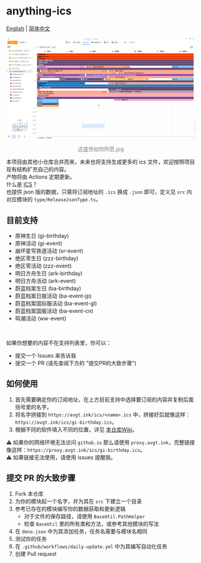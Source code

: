 # anything-ics
[English](README.md) | [简体中文](README.zh-CN.md)

<div align="center">
    <img src="./assets/header.png" />
    <p style="color: gray;">这盛世如你所愿.jpg</p>
</div>

本项目由其他小仓库合并而来，未来也将支持生成更多的 ics 文件，欢迎按照项目现有结构扩充自己的内容。\
产物将由 Actions 定期更新。\
什么是 [ICS](https://en.wikipedia.org/wiki/ICalendar)？\
也提供 json 版的数据，只需将订阅地址的 `.ics` 换成 `.json` 即可，定义见 `src` 内对应模块的 `type/ReleaseJsonType.ts`。

## 目前支持
- 原神生日 (gi-birthday)
- 原神活动 (gi-event)
- 崩坏星穹铁道活动 (sr-event)
- 绝区零生日 (zzz-birthday)
- 绝区零活动 (zzz-event)
- 明日方舟生日 (ark-birthday)
- 明日方舟活动 (ark-event)
- 蔚蓝档案生日 (ba-birthday)
- 蔚蓝档案日服活动 (ba-event-jp)
- 蔚蓝档案国际服活动 (ba-event-gl)
- 蔚蓝档案国服活动 (ba-event-cn)
- 鸣潮活动 (ww-event)

<br/>

如果你想要的内容不在支持列表里，你可以：
- 提交一个 Issues 来告诉我
- 提交一个 PR (请先查阅下方的 "提交PR的大致步骤")

## 如何使用
1. 首先需要确定你的订阅地址，在上方目前支持中选择要订阅的内容并复制后面括号里的名字。
2. 将名字拼接到 `https://avgt.ink/ics/<name>.ics` 中，拼接好后就像这样：`https://avgt.ink/ics/gi-birthday.ics`。
3. 根据不同的软件填入不同的位置，详见 [本仓库Wiki](https://github.com/SmallZombie/anything-ics/wiki)。

⚠️ 如果你的网络环境无法访问 `github.io` 那么请使用 `proxy.avgt.ink`，完整链接像这样：`https://proxy.avgt.ink/ics/gi-birthday.ics`。\
⚠️ 如果链接无法使用，请使用 issues 提醒我。

## 提交 PR 的大致步骤
1. Fork 本仓库
2. 为你的模块起一个名字，并为其在 `src` 下建立一个目录
3. 参考已存在的模块编写你的数据获取和更新逻辑
    - 对于文件的保存路径，请使用 `BaseUtil.PathHelper`
    - 检查 `BaseUtil` 里的所有类和方法，或参考其他模块的写法
4. 在 `deno.json` 中为其添加任务，任务名需要与模块名相同
5. 测试你的任务
6. 在 `.github/workflows/daily-update.yml` 中为其编写自动化任务
7. 创建 Pull request
